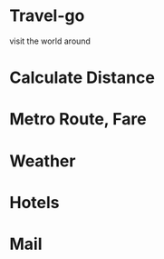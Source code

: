 # Travel-go
visit the world around
# Calculate Distance
# Metro Route, Fare
# Weather
# Hotels
# Mail
